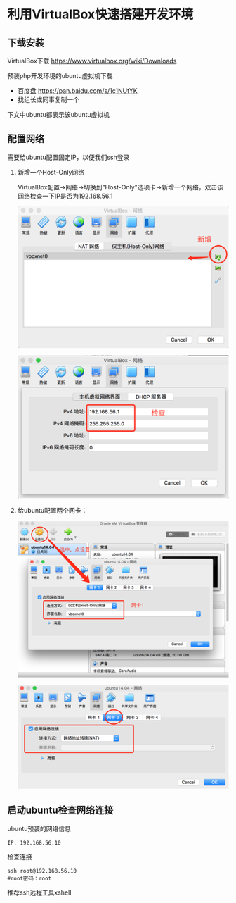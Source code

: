 利用VirtualBox快速搭建开发环境
==========================

## 下载安装

VirtualBox下载 https://www.virtualbox.org/wiki/Downloads

预装php开发环境的ubuntu虚拟机下载
* 百度盘 https://pan.baidu.com/s/1c1NUtYK
* 找组长或同事复制一个
    
下文中ubuntu都表示该ubuntu虚拟机
    
## 配置网络

需要给ubuntu配置固定IP，以便我们ssh登录

1. 新增一个Host-Only网络

    VirtualBox配置->网络->切换到"Host-Only"选项卡->新增一个网络，双击该网络检查一下IP是否为192.168.56.1
    
    ![vbox-host-only-new](images/vbox-host-only-new.png)
    
    ![vbox-host-only-edit](images/vbox-host-only-edit.png)

2. 给ubuntu配置两个网卡：

    ![vbox-ubuntu-eth0](images/vbox-ubuntu-eth0.png)
    
    ![vbox-ubuntu-eth1](images/vbox-ubuntu-eth1.png)
    
## 启动ubuntu检查网络连接

ubuntu预装的网络信息

```
IP: 192.168.56.10
```

检查连接

```
ssh root@192.168.56.10
#root密码：root
```

推荐ssh远程工具xshell

